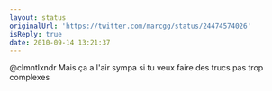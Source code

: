 ```yaml
---
layout: status
originalUrl: 'https://twitter.com/marcgg/status/24474574026'
isReply: true
date: 2010-09-14 13:21:37
---
```


@clmntlxndr Mais ça a l'air sympa si tu veux faire des trucs pas trop complexes
